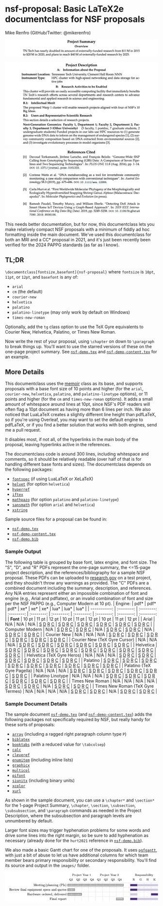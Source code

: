 # nsf-proposal: Basic LaTeX2e documentclass for NSF proposals

Mike Renfro (GitHub/Twitter: @mikerenfro)

![Sample Project Summary page](sample-output/summary-palatino-12.png)

![Sample Project Description page](sample-output/description-palatino-12.png)

![Sample Project References page](sample-output/references-palatino-12.png)

This needs better documentation, but for now, this documentclass lets you make
relatively compact NSF proposals with a minimum of fiddly ad hoc formatting
inside the main document.
We've used this documentclass for both an MRI and a CC* proposal in 2021, and
it's just been recently been verified for the 2024 PAPPG standards (as far as
I know).

## TL;DR

`\documentclass[fontsize,basefont]{nsf-proposal}` where `fontsize` is `10pt`, `11pt`, or
`12pt`, and `basefont` is any of:

 - `arial`
 - `cm` (the default)
 - `courier-new`
 - `helvetica`
 - `palatino`
 - `palatino-linotype` (may only work by default on Windows)
 - `times-new-roman`

Optionally, add the `tg` class option to use the TeX Gyre equivalents to Courier
New, Helvetica, Palatino, or Times New Roman.

Now write the rest of your proposal, using `\chapter` on down to `\paragraph`
to break things up. You'll want to use the starred versions of these on the
one-page project summary. See [`nsf-demo.tex`](https://github.com/mikerenfro/nsf-proposal/blob/main/nsf-demo.tex) and [`nsf-demo-content.tex`](https://github.com/mikerenfro/nsf-proposal/blob/main/nsf-demo-content.tex) for an example.

## More Details

This documentclass uses the [memoir](https://ctan.org/pkg/memoir) class as its base, and supports proposals
with a base font size of 10 points and higher (for the `arial`, `courier-new`,
`helvetica`, `palatino`, and `palatino-linotype` options), or 11 points and higher (for the `cm`
and `times-new-roman` options).
It adds a small amount of whitespace around lines at 10pt, since NSF's PDF
readers will often flag a 10pt document as having more than 6 lines per inch.
We also noticed that LuaLaTeX creates a slightly different line height than
pdfLaTeX, so if you're using Overleaf, you may want to set the default engine
to pdfLaTeX, or if you find a better solution that works with both engines,
send me a pull request.

It disables most, if not all, of the hyperlinks in the main body of the
proposal, leaving hyperlinks active in the references.

The documentclass code is around 300 lines, including whitespace and
comments, so it should be relatively readable (over half of that is
for handling different base fonts and sizes).
The documentclass depends on the following packages:

- [`fontspec`](http://ctan.org/pkg/fontspec) (if using LuaLaTeX or XeLaTeX)
- [`helvet`](https://ctan.org/pkg/helvet) (for option `helvetica`)
- [`hyperref`](https://ctan.org/pkg/hyperref)
- [`iftex`](https://ctan.org/pkg/hyperref)
- [`mathpazo`](https://ctan.org/pkg/mathpazo) (for option `palatino` and `palatino-linotype`)
- [`sansmath`](https://ctan.org/pkg/sansmath) (for option `arial` and `helvetica`)
- [`xstring`](https://ctan.org/pkg/xstring)

Sample source files for a proposal can be found in:

- [`nsf-demo.tex`](https://github.com/mikerenfro/nsf-proposal/blob/main/nsf-demo.tex)
- [`nsf-demo-content.tex`](https://github.com/mikerenfro/nsf-proposal/blob/main/nsf-demo-content.tex)
- [`nsf-demo.bib`](https://github.com/mikerenfro/nsf-proposal/blob/main/nsf-demo.bib)

### Sample Output


The following table is grouped by base font, latex engine, and font size.
The "S", "D", and "R" PDFs represent the one-page
summary, the <=15-page project description, and the references/bibliography for a sample
NSF proposal. These PDFs can be uploaded to [research.gov](https://research.gov/)
on a test project, and they shouldn't throw any warnings as provided.
The "C" PDFs are a combined document including the summary, description, and references.
Any N/A entries represent either an impossible combination of font and engine
(e.g., Arial and pdflatex), or an invalid combination of font and size per
the NSF PAPPG (e.g., Computer Modern at 10 pt).
| Engine:      | pdf*       | pdf*       | pdf*       | xe*        | xe*        | xe*        | lua*       | lua*       | lua*       |
| -----------: | :--------: | :--------: | :--------: | :--------: | :--------: | :--------: | :--------: | :--------: | :--------: |
| **Font**     | 10&nbsp;pt | 11&nbsp;pt | 12&nbsp;pt | 10&nbsp;pt | 11&nbsp;pt | 12&nbsp;pt | 10&nbsp;pt | 11&nbsp;pt | 12&nbsp;pt |
| Arial |  N/A |  N/A |  N/A | [S](sample-output/arial/arial-pdfxe-10pt-summary.pdf) [D](sample-output/arial/arial-pdfxe-10pt-description.pdf) [R](sample-output/arial/arial-pdfxe-10pt-references.pdf) [C](sample-output/arial/arial-pdfxe-10pt.pdf) | [S](sample-output/arial/arial-pdfxe-11pt-summary.pdf) [D](sample-output/arial/arial-pdfxe-11pt-description.pdf) [R](sample-output/arial/arial-pdfxe-11pt-references.pdf) [C](sample-output/arial/arial-pdfxe-11pt.pdf) | [S](sample-output/arial/arial-pdfxe-12pt-summary.pdf) [D](sample-output/arial/arial-pdfxe-12pt-description.pdf) [R](sample-output/arial/arial-pdfxe-12pt-references.pdf) [C](sample-output/arial/arial-pdfxe-12pt.pdf) | [S](sample-output/arial/arial-pdflua-10pt-summary.pdf) [D](sample-output/arial/arial-pdflua-10pt-description.pdf) [R](sample-output/arial/arial-pdflua-10pt-references.pdf) [C](sample-output/arial/arial-pdflua-10pt.pdf) | [S](sample-output/arial/arial-pdflua-11pt-summary.pdf) [D](sample-output/arial/arial-pdflua-11pt-description.pdf) [R](sample-output/arial/arial-pdflua-11pt-references.pdf) [C](sample-output/arial/arial-pdflua-11pt.pdf) | [S](sample-output/arial/arial-pdflua-12pt-summary.pdf) [D](sample-output/arial/arial-pdflua-12pt-description.pdf) [R](sample-output/arial/arial-pdflua-12pt-references.pdf) [C](sample-output/arial/arial-pdflua-12pt.pdf) | 
| Computer Modern |  N/A | [S](sample-output/cm/cm-pdf-11pt-summary.pdf) [D](sample-output/cm/cm-pdf-11pt-description.pdf) [R](sample-output/cm/cm-pdf-11pt-references.pdf) [C](sample-output/cm/cm-pdf-11pt.pdf) | [S](sample-output/cm/cm-pdf-12pt-summary.pdf) [D](sample-output/cm/cm-pdf-12pt-description.pdf) [R](sample-output/cm/cm-pdf-12pt-references.pdf) [C](sample-output/cm/cm-pdf-12pt.pdf) |  N/A | [S](sample-output/cm/cm-pdfxe-11pt-summary.pdf) [D](sample-output/cm/cm-pdfxe-11pt-description.pdf) [R](sample-output/cm/cm-pdfxe-11pt-references.pdf) [C](sample-output/cm/cm-pdfxe-11pt.pdf) | [S](sample-output/cm/cm-pdfxe-12pt-summary.pdf) [D](sample-output/cm/cm-pdfxe-12pt-description.pdf) [R](sample-output/cm/cm-pdfxe-12pt-references.pdf) [C](sample-output/cm/cm-pdfxe-12pt.pdf) |  N/A | [S](sample-output/cm/cm-pdflua-11pt-summary.pdf) [D](sample-output/cm/cm-pdflua-11pt-description.pdf) [R](sample-output/cm/cm-pdflua-11pt-references.pdf) [C](sample-output/cm/cm-pdflua-11pt.pdf) | [S](sample-output/cm/cm-pdflua-12pt-summary.pdf) [D](sample-output/cm/cm-pdflua-12pt-description.pdf) [R](sample-output/cm/cm-pdflua-12pt-references.pdf) [C](sample-output/cm/cm-pdflua-12pt.pdf) | 
| Courier New |  N/A |  N/A |  N/A | [S](sample-output/courier-new/courier-new-pdfxe-10pt-summary.pdf) [D](sample-output/courier-new/courier-new-pdfxe-10pt-description.pdf) [R](sample-output/courier-new/courier-new-pdfxe-10pt-references.pdf) [C](sample-output/courier-new/courier-new-pdfxe-10pt.pdf) | [S](sample-output/courier-new/courier-new-pdfxe-11pt-summary.pdf) [D](sample-output/courier-new/courier-new-pdfxe-11pt-description.pdf) [R](sample-output/courier-new/courier-new-pdfxe-11pt-references.pdf) [C](sample-output/courier-new/courier-new-pdfxe-11pt.pdf) | [S](sample-output/courier-new/courier-new-pdfxe-12pt-summary.pdf) [D](sample-output/courier-new/courier-new-pdfxe-12pt-description.pdf) [R](sample-output/courier-new/courier-new-pdfxe-12pt-references.pdf) [C](sample-output/courier-new/courier-new-pdfxe-12pt.pdf) | [S](sample-output/courier-new/courier-new-pdflua-10pt-summary.pdf) [D](sample-output/courier-new/courier-new-pdflua-10pt-description.pdf) [R](sample-output/courier-new/courier-new-pdflua-10pt-references.pdf) [C](sample-output/courier-new/courier-new-pdflua-10pt.pdf) | [S](sample-output/courier-new/courier-new-pdflua-11pt-summary.pdf) [D](sample-output/courier-new/courier-new-pdflua-11pt-description.pdf) [R](sample-output/courier-new/courier-new-pdflua-11pt-references.pdf) [C](sample-output/courier-new/courier-new-pdflua-11pt.pdf) | [S](sample-output/courier-new/courier-new-pdflua-12pt-summary.pdf) [D](sample-output/courier-new/courier-new-pdflua-12pt-description.pdf) [R](sample-output/courier-new/courier-new-pdflua-12pt-references.pdf) [C](sample-output/courier-new/courier-new-pdflua-12pt.pdf) | 
| Courier New (TeX Gyre Cursor) |  N/A |  N/A |  N/A | [S](sample-output/courier-new/courier-new-pdfxe,tg-10pt-summary.pdf) [D](sample-output/courier-new/courier-new-pdfxe,tg-10pt-description.pdf) [R](sample-output/courier-new/courier-new-pdfxe,tg-10pt-references.pdf) [C](sample-output/courier-new/courier-new-pdfxe,tg-10pt.pdf) | [S](sample-output/courier-new/courier-new-pdfxe,tg-11pt-summary.pdf) [D](sample-output/courier-new/courier-new-pdfxe,tg-11pt-description.pdf) [R](sample-output/courier-new/courier-new-pdfxe,tg-11pt-references.pdf) [C](sample-output/courier-new/courier-new-pdfxe,tg-11pt.pdf) | [S](sample-output/courier-new/courier-new-pdfxe,tg-12pt-summary.pdf) [D](sample-output/courier-new/courier-new-pdfxe,tg-12pt-description.pdf) [R](sample-output/courier-new/courier-new-pdfxe,tg-12pt-references.pdf) [C](sample-output/courier-new/courier-new-pdfxe,tg-12pt.pdf) | [S](sample-output/courier-new/courier-new-pdflua,tg-10pt-summary.pdf) [D](sample-output/courier-new/courier-new-pdflua,tg-10pt-description.pdf) [R](sample-output/courier-new/courier-new-pdflua,tg-10pt-references.pdf) [C](sample-output/courier-new/courier-new-pdflua,tg-10pt.pdf) | [S](sample-output/courier-new/courier-new-pdflua,tg-11pt-summary.pdf) [D](sample-output/courier-new/courier-new-pdflua,tg-11pt-description.pdf) [R](sample-output/courier-new/courier-new-pdflua,tg-11pt-references.pdf) [C](sample-output/courier-new/courier-new-pdflua,tg-11pt.pdf) | [S](sample-output/courier-new/courier-new-pdflua,tg-12pt-summary.pdf) [D](sample-output/courier-new/courier-new-pdflua,tg-12pt-description.pdf) [R](sample-output/courier-new/courier-new-pdflua,tg-12pt-references.pdf) [C](sample-output/courier-new/courier-new-pdflua,tg-12pt.pdf) | 
| Helvetica | [S](sample-output/helvetica/helvetica-pdf-10pt-summary.pdf) [D](sample-output/helvetica/helvetica-pdf-10pt-description.pdf) [R](sample-output/helvetica/helvetica-pdf-10pt-references.pdf) [C](sample-output/helvetica/helvetica-pdf-10pt.pdf) | [S](sample-output/helvetica/helvetica-pdf-11pt-summary.pdf) [D](sample-output/helvetica/helvetica-pdf-11pt-description.pdf) [R](sample-output/helvetica/helvetica-pdf-11pt-references.pdf) [C](sample-output/helvetica/helvetica-pdf-11pt.pdf) | [S](sample-output/helvetica/helvetica-pdf-12pt-summary.pdf) [D](sample-output/helvetica/helvetica-pdf-12pt-description.pdf) [R](sample-output/helvetica/helvetica-pdf-12pt-references.pdf) [C](sample-output/helvetica/helvetica-pdf-12pt.pdf) | [S](sample-output/helvetica/helvetica-pdfxe-10pt-summary.pdf) [D](sample-output/helvetica/helvetica-pdfxe-10pt-description.pdf) [R](sample-output/helvetica/helvetica-pdfxe-10pt-references.pdf) [C](sample-output/helvetica/helvetica-pdfxe-10pt.pdf) | [S](sample-output/helvetica/helvetica-pdfxe-11pt-summary.pdf) [D](sample-output/helvetica/helvetica-pdfxe-11pt-description.pdf) [R](sample-output/helvetica/helvetica-pdfxe-11pt-references.pdf) [C](sample-output/helvetica/helvetica-pdfxe-11pt.pdf) | [S](sample-output/helvetica/helvetica-pdfxe-12pt-summary.pdf) [D](sample-output/helvetica/helvetica-pdfxe-12pt-description.pdf) [R](sample-output/helvetica/helvetica-pdfxe-12pt-references.pdf) [C](sample-output/helvetica/helvetica-pdfxe-12pt.pdf) | [S](sample-output/helvetica/helvetica-pdflua-10pt-summary.pdf) [D](sample-output/helvetica/helvetica-pdflua-10pt-description.pdf) [R](sample-output/helvetica/helvetica-pdflua-10pt-references.pdf) [C](sample-output/helvetica/helvetica-pdflua-10pt.pdf) | [S](sample-output/helvetica/helvetica-pdflua-11pt-summary.pdf) [D](sample-output/helvetica/helvetica-pdflua-11pt-description.pdf) [R](sample-output/helvetica/helvetica-pdflua-11pt-references.pdf) [C](sample-output/helvetica/helvetica-pdflua-11pt.pdf) | [S](sample-output/helvetica/helvetica-pdflua-12pt-summary.pdf) [D](sample-output/helvetica/helvetica-pdflua-12pt-description.pdf) [R](sample-output/helvetica/helvetica-pdflua-12pt-references.pdf) [C](sample-output/helvetica/helvetica-pdflua-12pt.pdf) | 
| Helvetica (TeX Gyre Heros) |  N/A |  N/A |  N/A | [S](sample-output/helvetica/helvetica-pdfxe,tg-10pt-summary.pdf) [D](sample-output/helvetica/helvetica-pdfxe,tg-10pt-description.pdf) [R](sample-output/helvetica/helvetica-pdfxe,tg-10pt-references.pdf) [C](sample-output/helvetica/helvetica-pdfxe,tg-10pt.pdf) | [S](sample-output/helvetica/helvetica-pdfxe,tg-11pt-summary.pdf) [D](sample-output/helvetica/helvetica-pdfxe,tg-11pt-description.pdf) [R](sample-output/helvetica/helvetica-pdfxe,tg-11pt-references.pdf) [C](sample-output/helvetica/helvetica-pdfxe,tg-11pt.pdf) | [S](sample-output/helvetica/helvetica-pdfxe,tg-12pt-summary.pdf) [D](sample-output/helvetica/helvetica-pdfxe,tg-12pt-description.pdf) [R](sample-output/helvetica/helvetica-pdfxe,tg-12pt-references.pdf) [C](sample-output/helvetica/helvetica-pdfxe,tg-12pt.pdf) | [S](sample-output/helvetica/helvetica-pdflua,tg-10pt-summary.pdf) [D](sample-output/helvetica/helvetica-pdflua,tg-10pt-description.pdf) [R](sample-output/helvetica/helvetica-pdflua,tg-10pt-references.pdf) [C](sample-output/helvetica/helvetica-pdflua,tg-10pt.pdf) | [S](sample-output/helvetica/helvetica-pdflua,tg-11pt-summary.pdf) [D](sample-output/helvetica/helvetica-pdflua,tg-11pt-description.pdf) [R](sample-output/helvetica/helvetica-pdflua,tg-11pt-references.pdf) [C](sample-output/helvetica/helvetica-pdflua,tg-11pt.pdf) | [S](sample-output/helvetica/helvetica-pdflua,tg-12pt-summary.pdf) [D](sample-output/helvetica/helvetica-pdflua,tg-12pt-description.pdf) [R](sample-output/helvetica/helvetica-pdflua,tg-12pt-references.pdf) [C](sample-output/helvetica/helvetica-pdflua,tg-12pt.pdf) | 
| Palatino | [S](sample-output/palatino/palatino-pdf-10pt-summary.pdf) [D](sample-output/palatino/palatino-pdf-10pt-description.pdf) [R](sample-output/palatino/palatino-pdf-10pt-references.pdf) [C](sample-output/palatino/palatino-pdf-10pt.pdf) | [S](sample-output/palatino/palatino-pdf-11pt-summary.pdf) [D](sample-output/palatino/palatino-pdf-11pt-description.pdf) [R](sample-output/palatino/palatino-pdf-11pt-references.pdf) [C](sample-output/palatino/palatino-pdf-11pt.pdf) | [S](sample-output/palatino/palatino-pdf-12pt-summary.pdf) [D](sample-output/palatino/palatino-pdf-12pt-description.pdf) [R](sample-output/palatino/palatino-pdf-12pt-references.pdf) [C](sample-output/palatino/palatino-pdf-12pt.pdf) | [S](sample-output/palatino/palatino-pdfxe-10pt-summary.pdf) [D](sample-output/palatino/palatino-pdfxe-10pt-description.pdf) [R](sample-output/palatino/palatino-pdfxe-10pt-references.pdf) [C](sample-output/palatino/palatino-pdfxe-10pt.pdf) | [S](sample-output/palatino/palatino-pdfxe-11pt-summary.pdf) [D](sample-output/palatino/palatino-pdfxe-11pt-description.pdf) [R](sample-output/palatino/palatino-pdfxe-11pt-references.pdf) [C](sample-output/palatino/palatino-pdfxe-11pt.pdf) | [S](sample-output/palatino/palatino-pdfxe-12pt-summary.pdf) [D](sample-output/palatino/palatino-pdfxe-12pt-description.pdf) [R](sample-output/palatino/palatino-pdfxe-12pt-references.pdf) [C](sample-output/palatino/palatino-pdfxe-12pt.pdf) | [S](sample-output/palatino/palatino-pdflua-10pt-summary.pdf) [D](sample-output/palatino/palatino-pdflua-10pt-description.pdf) [R](sample-output/palatino/palatino-pdflua-10pt-references.pdf) [C](sample-output/palatino/palatino-pdflua-10pt.pdf) | [S](sample-output/palatino/palatino-pdflua-11pt-summary.pdf) [D](sample-output/palatino/palatino-pdflua-11pt-description.pdf) [R](sample-output/palatino/palatino-pdflua-11pt-references.pdf) [C](sample-output/palatino/palatino-pdflua-11pt.pdf) | [S](sample-output/palatino/palatino-pdflua-12pt-summary.pdf) [D](sample-output/palatino/palatino-pdflua-12pt-description.pdf) [R](sample-output/palatino/palatino-pdflua-12pt-references.pdf) [C](sample-output/palatino/palatino-pdflua-12pt.pdf) | 
| Palatino (TeX Gyre Pagella) |  N/A |  N/A |  N/A | [S](sample-output/palatino/palatino-pdfxe,tg-10pt-summary.pdf) [D](sample-output/palatino/palatino-pdfxe,tg-10pt-description.pdf) [R](sample-output/palatino/palatino-pdfxe,tg-10pt-references.pdf) [C](sample-output/palatino/palatino-pdfxe,tg-10pt.pdf) | [S](sample-output/palatino/palatino-pdfxe,tg-11pt-summary.pdf) [D](sample-output/palatino/palatino-pdfxe,tg-11pt-description.pdf) [R](sample-output/palatino/palatino-pdfxe,tg-11pt-references.pdf) [C](sample-output/palatino/palatino-pdfxe,tg-11pt.pdf) | [S](sample-output/palatino/palatino-pdfxe,tg-12pt-summary.pdf) [D](sample-output/palatino/palatino-pdfxe,tg-12pt-description.pdf) [R](sample-output/palatino/palatino-pdfxe,tg-12pt-references.pdf) [C](sample-output/palatino/palatino-pdfxe,tg-12pt.pdf) | [S](sample-output/palatino/palatino-pdflua,tg-10pt-summary.pdf) [D](sample-output/palatino/palatino-pdflua,tg-10pt-description.pdf) [R](sample-output/palatino/palatino-pdflua,tg-10pt-references.pdf) [C](sample-output/palatino/palatino-pdflua,tg-10pt.pdf) | [S](sample-output/palatino/palatino-pdflua,tg-11pt-summary.pdf) [D](sample-output/palatino/palatino-pdflua,tg-11pt-description.pdf) [R](sample-output/palatino/palatino-pdflua,tg-11pt-references.pdf) [C](sample-output/palatino/palatino-pdflua,tg-11pt.pdf) | [S](sample-output/palatino/palatino-pdflua,tg-12pt-summary.pdf) [D](sample-output/palatino/palatino-pdflua,tg-12pt-description.pdf) [R](sample-output/palatino/palatino-pdflua,tg-12pt-references.pdf) [C](sample-output/palatino/palatino-pdflua,tg-12pt.pdf) | 
| Palatino Linotype |  N/A |  N/A |  N/A | [S](sample-output/palatino-linotype/palatino-linotype-pdfxe-10pt-summary.pdf) [D](sample-output/palatino-linotype/palatino-linotype-pdfxe-10pt-description.pdf) [R](sample-output/palatino-linotype/palatino-linotype-pdfxe-10pt-references.pdf) [C](sample-output/palatino-linotype/palatino-linotype-pdfxe-10pt.pdf) | [S](sample-output/palatino-linotype/palatino-linotype-pdfxe-11pt-summary.pdf) [D](sample-output/palatino-linotype/palatino-linotype-pdfxe-11pt-description.pdf) [R](sample-output/palatino-linotype/palatino-linotype-pdfxe-11pt-references.pdf) [C](sample-output/palatino-linotype/palatino-linotype-pdfxe-11pt.pdf) | [S](sample-output/palatino-linotype/palatino-linotype-pdfxe-12pt-summary.pdf) [D](sample-output/palatino-linotype/palatino-linotype-pdfxe-12pt-description.pdf) [R](sample-output/palatino-linotype/palatino-linotype-pdfxe-12pt-references.pdf) [C](sample-output/palatino-linotype/palatino-linotype-pdfxe-12pt.pdf) | [S](sample-output/palatino-linotype/palatino-linotype-pdflua-10pt-summary.pdf) [D](sample-output/palatino-linotype/palatino-linotype-pdflua-10pt-description.pdf) [R](sample-output/palatino-linotype/palatino-linotype-pdflua-10pt-references.pdf) [C](sample-output/palatino-linotype/palatino-linotype-pdflua-10pt.pdf) | [S](sample-output/palatino-linotype/palatino-linotype-pdflua-11pt-summary.pdf) [D](sample-output/palatino-linotype/palatino-linotype-pdflua-11pt-description.pdf) [R](sample-output/palatino-linotype/palatino-linotype-pdflua-11pt-references.pdf) [C](sample-output/palatino-linotype/palatino-linotype-pdflua-11pt.pdf) | [S](sample-output/palatino-linotype/palatino-linotype-pdflua-12pt-summary.pdf) [D](sample-output/palatino-linotype/palatino-linotype-pdflua-12pt-description.pdf) [R](sample-output/palatino-linotype/palatino-linotype-pdflua-12pt-references.pdf) [C](sample-output/palatino-linotype/palatino-linotype-pdflua-12pt.pdf) | 
| Times New Roman |  N/A |  N/A |  N/A |  N/A | [S](sample-output/times-new-roman/times-new-roman-pdfxe-11pt-summary.pdf) [D](sample-output/times-new-roman/times-new-roman-pdfxe-11pt-description.pdf) [R](sample-output/times-new-roman/times-new-roman-pdfxe-11pt-references.pdf) [C](sample-output/times-new-roman/times-new-roman-pdfxe-11pt.pdf) | [S](sample-output/times-new-roman/times-new-roman-pdfxe-12pt-summary.pdf) [D](sample-output/times-new-roman/times-new-roman-pdfxe-12pt-description.pdf) [R](sample-output/times-new-roman/times-new-roman-pdfxe-12pt-references.pdf) [C](sample-output/times-new-roman/times-new-roman-pdfxe-12pt.pdf) |  N/A | [S](sample-output/times-new-roman/times-new-roman-pdflua-11pt-summary.pdf) [D](sample-output/times-new-roman/times-new-roman-pdflua-11pt-description.pdf) [R](sample-output/times-new-roman/times-new-roman-pdflua-11pt-references.pdf) [C](sample-output/times-new-roman/times-new-roman-pdflua-11pt.pdf) | [S](sample-output/times-new-roman/times-new-roman-pdflua-12pt-summary.pdf) [D](sample-output/times-new-roman/times-new-roman-pdflua-12pt-description.pdf) [R](sample-output/times-new-roman/times-new-roman-pdflua-12pt-references.pdf) [C](sample-output/times-new-roman/times-new-roman-pdflua-12pt.pdf) | 
| Times New Roman (TeX Gyre Termes) |  N/A |  N/A |  N/A |  N/A | [S](sample-output/times-new-roman/times-new-roman-pdfxe,tg-11pt-summary.pdf) [D](sample-output/times-new-roman/times-new-roman-pdfxe,tg-11pt-description.pdf) [R](sample-output/times-new-roman/times-new-roman-pdfxe,tg-11pt-references.pdf) [C](sample-output/times-new-roman/times-new-roman-pdfxe,tg-11pt.pdf) | [S](sample-output/times-new-roman/times-new-roman-pdfxe,tg-12pt-summary.pdf) [D](sample-output/times-new-roman/times-new-roman-pdfxe,tg-12pt-description.pdf) [R](sample-output/times-new-roman/times-new-roman-pdfxe,tg-12pt-references.pdf) [C](sample-output/times-new-roman/times-new-roman-pdfxe,tg-12pt.pdf) |  N/A | [S](sample-output/times-new-roman/times-new-roman-pdflua,tg-11pt-summary.pdf) [D](sample-output/times-new-roman/times-new-roman-pdflua,tg-11pt-description.pdf) [R](sample-output/times-new-roman/times-new-roman-pdflua,tg-11pt-references.pdf) [C](sample-output/times-new-roman/times-new-roman-pdflua,tg-11pt.pdf) | [S](sample-output/times-new-roman/times-new-roman-pdflua,tg-12pt-summary.pdf) [D](sample-output/times-new-roman/times-new-roman-pdflua,tg-12pt-description.pdf) [R](sample-output/times-new-roman/times-new-roman-pdflua,tg-12pt-references.pdf) [C](sample-output/times-new-roman/times-new-roman-pdflua,tg-12pt.pdf) |

### Sample Document Details

The sample document [`nsf-demo.tex`](https://github.com/mikerenfro/nsf-proposal/blob/main/nsf-demo.tex) (and [`nsf-demo-content.tex`](https://github.com/mikerenfro/nsf-proposal/blob/main/nsf-demo-content.tex)) adds the following packages not
specifically required by NSF, but really handy for these sorts of proposals:

- [`array`](https://ctan.org/pkg/array) (including a ragged right paragraph column type `P`)
- [`biblatex`](https://ctan.org/pkg/biblatex)
- [`booktabs`](https://ctan.org/pkg/booktabs) (with a reduced value for `\tabcolsep`)
- [`calc`](https://ctan.org/pkg/calc)
- [`cleveref`](https://ctan.org/pkg/cleveref)
- [`enumitem`](https://ctan.org/pkg/enumitem) (including inline lists)
- [`graphicx`](https://ctan.org/pkg/graphicx)
- [`multicol`](https://ctan.org/pkg/multicol)
- [`pifont`](https://ctan.org/pkg/pifont)
- [`siunitx`](https://ctan.org/pkg/siunitx) (including binary units)
- [`xcolor`](https://ctan.org/pkg/xcolor)
- [`xurl`](https://ctan.org/pkg/xurl)

As shown in the sample document, you can use a `\chapter*` and `\section*`
for the 1-page Project Summary, `\chapter`, `\section`, `\subsection`,
`\subsubsection`, and `\paragraph` commands as needed in the Project
Description, where the subsubsection and paragraph levels are unnumbered
by default.

Larger font sizes may trigger hyphenation problems for some words and drive
some lines into the right margin, so be sure to add hyphenation as necessary
(already done for the `hurt2021` reference in [`nsf-demo.bib`](https://github.com/mikerenfro/nsf-proposal/blob/main/nsf-demo.bib)).

We also made a basic Gantt chart for one of the proposals. It uses
[`pgfgantt`](https://ctan.org/pkg/pgfgantt), with just a bit of abuse to let
us have additional columns for which team member bears primary responsibility
or secondary responsibility. You'll find its source and output in the
`images/` folder.

![Sample Gantt chart](sample-output/nsf-demo-sample-gantt.png)
